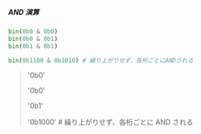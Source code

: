 ##### AND 演算

```py
bin(0b0 & 0b0)
bin(0b0 & 0b1)
bin(0b1 & 0b1)

bin(0b1100 & 0b1010) # 繰り上がりせず、各桁ごとにANDされる
```

> '0b0'
>
> '0b0'
>
> '0b1'
>
> '0b1000' \# 繰り上がりせず、各桁ごとに AND される
